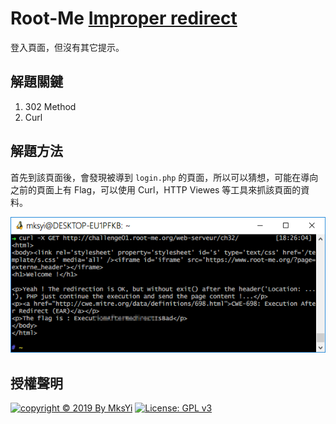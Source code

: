 Root-Me [Improper redirect](https://www.root-me.org/en/Challenges/Web-Server/Improper-redirect)
===

登入頁面，但沒有其它提示。

## 解題關鍵
1. 302 Method
2. Curl

## 解題方法
首先到該頁面後，會發現被導到 `login.php` 的頁面，所以可以猜想，可能在導向之前的頁面上有 Flag，可以使用 Curl，HTTP Viewes 等工具來抓該頁面的資料。  

![](img/01.png)

## 授權聲明
[![copyright © 2019 By MksYi](https://img.shields.io/badge/copyright%20©-%202019%20By%20MksYi-blue.svg)](https://mks.tw/)
[![License: GPL v3](https://img.shields.io/badge/License-GPL%20v3-blue.svg)](https://www.gnu.org/licenses/gpl-3.0)
